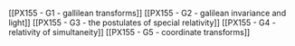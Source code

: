 [[PX155 - G1 - gallilean transforms]]
[[PX155 - G2 - galilean invariance and light]]
[[PX155 - G3 - the postulates of special relativity]]
[[PX155 - G4 - relativity of simultaneity]]
[[PX155 - G5 - coordinate transforms]]

